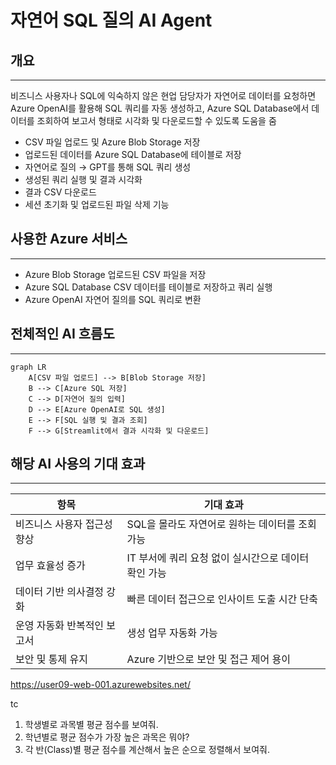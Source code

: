 # 자연어 SQL 질의 AI Agent


## **개요**
---
비즈니스 사용자나 SQL에 익숙하지 않은 현업 담당자가 자연어로 데이터를 요청하면
Azure OpenAI를 활용해 SQL 쿼리를 자동 생성하고, Azure SQL Database에서 데이터를 조회하여 보고서 형태로 시각화 및 다운로드할 수 있도록 도움을 줌
* CSV 파일 업로드 및 Azure Blob Storage 저장
* 업로드된 데이터를 Azure SQL Database에 테이블로 저장
* 자연어로 질의 → GPT를 통해 SQL 쿼리 생성
* 생성된 쿼리 실행 및 결과 시각화
* 결과 CSV 다운로드
* 세션 초기화 및 업로드된 파일 삭제 기능

## **사용한 Azure 서비스**
---
* Azure Blob Storage	업로드된 CSV 파일을 저장
* Azure SQL Database	CSV 데이터를 테이블로 저장하고 쿼리 실행
* Azure OpenAI	자연어 질의를 SQL 쿼리로 변환


## **전체적인 AI 흐름도**
---
```mermaid
graph LR
    A[CSV 파일 업로드] --> B[Blob Storage 저장]
    B --> C[Azure SQL 저장]
    C --> D[자연어 질의 입력]
    D --> E[Azure OpenAI로 SQL 생성]
    E --> F[SQL 실행 및 결과 조회]
    F --> G[Streamlit에서 결과 시각화 및 다운로드]
```

## **해당 AI 사용의 기대 효과**
---
|항목|기대 효과|
|---|---|
|비즈니스 사용자 접근성 향상|SQL을 몰라도 자연어로 원하는 데이터를 조회 가능|
|업무 효율성 증가|IT 부서에 쿼리 요청 없이 실시간으로 데이터 확인 가능|
|데이터 기반 의사결정 강화|빠른 데이터 접근으로 인사이트 도출 시간 단축|
|운영 자동화	반복적인 보고서|생성 업무 자동화 가능|
|보안 및 통제 유지|Azure 기반으로 보안 및 접근 제어 용이|


https://user09-web-001.azurewebsites.net/

tc
1) 학생별로 과목별 평균 점수를 보여줘.
2) 학년별로 평균 점수가 가장 높은 과목은 뭐야?
3) 각 반(Class)별 평균 점수를 계산해서 높은 순으로 정렬해서 보여줘.
